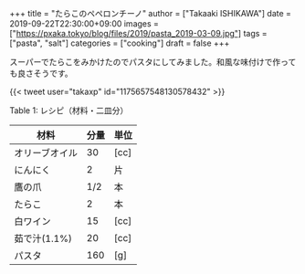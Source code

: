 +++
title = "たらこのペペロンチーノ"
author = ["Takaaki ISHIKAWA"]
date = 2019-09-22T22:30:00+09:00
images = ["https://pxaka.tokyo/blog/files/2019/pasta_2019-03-09.jpg"]
tags = ["pasta", "salt"]
categories = ["cooking"]
draft = false
+++

スーパーでたらこをみかけたのでパスタにしてみました。和風な味付けで作っても良さそうです。  

{{< tweet user="takaxp" id="1175657548130578432" >}}  

<div class="table-caption">
  <span class="table-number">Table 1</span>:
  レシピ（材料・二皿分）
</div>

| 材料      | 分量 | 単位 |
|---------|----|----|
| オリーブオイル | 30  | [cc] |
| にんにく  | 2   | 片   |
| 鷹の爪    | 1/2 | 本   |
| たらこ    | 2   | 本   |
| 白ワイン  | 15  | [cc] |
| 茹で汁(1.1%) | 20  | [cc] |
| パスタ    | 160 | [g]  |